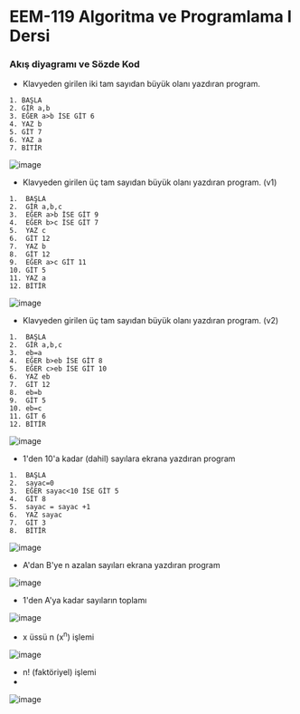 # EEM-119 Algoritma ve Programlama I Dersi

### Akış diyagramı ve Sözde Kod

- Klavyeden girilen iki tam sayıdan büyük olanı yazdıran program.

```
1. BAŞLA
2. GİR a,b
3. EĞER a>b İSE GİT 6
4. YAZ b
5. GİT 7
6. YAZ a
7. BİTİR
```

![image](./files/01/01.png)



- Klavyeden girilen üç tam sayıdan büyük olanı yazdıran program. (v1)

```
1.  BAŞLA
2.  GİR a,b,c
3.  EĞER a>b İSE GİT 9
4.  EĞER b>c İSE GİT 7
5.  YAZ c
6.  GİT 12
7.  YAZ b
8.  GİT 12
9.  EĞER a>c GİT 11
10. GİT 5
11. YAZ a
12. BİTİR
```

![image](./files/01/02.png)

- Klavyeden girilen üç tam sayıdan büyük olanı yazdıran program. (v2)

```
1.  BAŞLA
2.  GİR a,b,c
3.  eb=a
4.  EĞER b>eb İSE GİT 8
5.  EĞER c>eb İSE GİT 10
6.  YAZ eb
7.  GİT 12
8.  eb=b
9.  GİT 5
10. eb=c
11. GİT 6
12. BİTİR
```

![image](./files/01/03.png)

- 1'den 10'a kadar (dahil) sayılara ekrana yazdıran program

```
1.  BAŞLA
2.  sayac=0
3.  EĞER sayac<10 İSE GİT 5
4.  GİT 8
5.  sayac = sayac +1
6.  YAZ sayac
7.  GİT 3
8.  BİTİR

```
![image](./files/01/04.png)



- A'dan B'ye n azalan sayıları ekrana yazdıran program

![image](files/01/05.png)



- 1'den A'ya kadar sayıların toplamı   

![image](files/01/06.png)



- x üssü n (x<sup>n</sup>)  işlemi

![image](files/01/07.png)



- n! (faktöriyel) işlemi
- 
![image](files/01/08.png)

<!-- - Bir tam sayının kaç basamaklı olduğunu bulma

![image](files/02/4.png)

- Bir tam sayının basamaklarındaki rakamların toplamı

![image](files/02/5.png) -->